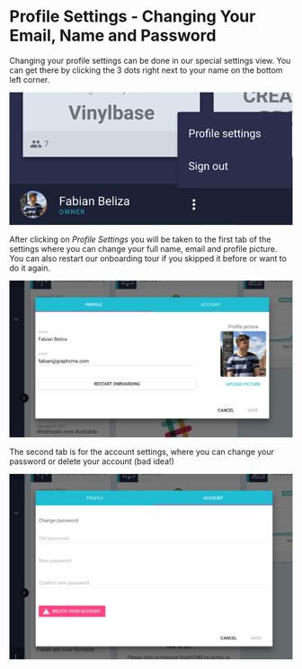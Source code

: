 # Profile Settings - Changing Your Email, Name and Password

Changing your profile settings can be done in our special settings view. You can get there by clicking the 3 dots right next to your name on the bottom left corner.

![Opening User Settings](../img/guides/opening_user_settings.png)

After clicking on *Profile Settings* you will be taken to the first tab of the settings where you can change your full name, email and profile picture.
You can also restart our onboarding tour if you skipped it before or want to do it again.

![First Tab User Settings](../img/guides/user_settings_view1.png)

The second tab is for the account settings, where you can change your password or delete your account (bad idea!)

![First Tab User Settings](../img/guides/user_settings_view2.png)